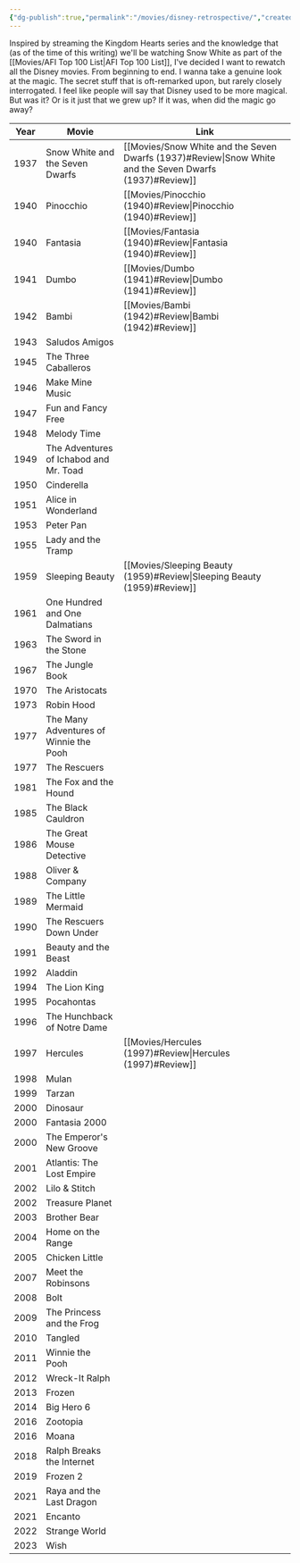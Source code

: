```yaml
---
{"dg-publish":true,"permalink":"/movies/disney-retrospective/","created":"2024-05-28","updated":"2024-07-20"}
---
```



Inspired by streaming the Kingdom Hearts series and the knowledge that (as of the time of this writing) we'll be watching Snow White as part of the [[Movies/AFI Top 100 List\|AFI Top 100 List]], I've decided I want to rewatch all the Disney movies. From beginning to end. I wanna take a genuine look at the magic. The secret stuff that is oft-remarked upon, but rarely closely interrogated. I feel like people will say that Disney used to be more magical. But was it? Or is it just that we grew up? If it was, when did the magic go away?

| Year | Movie                                  | Link                                              |
| ---- | -------------------------------------- | ------------------------------------------------- |
| 1937 | Snow White and the Seven Dwarfs        | [[Movies/Snow White and the Seven Dwarfs (1937)#Review\|Snow White and the Seven Dwarfs (1937)#Review]] |
| 1940 | Pinocchio                              | [[Movies/Pinocchio (1940)#Review\|Pinocchio (1940)#Review]]                       |
| 1940 | Fantasia                               | [[Movies/Fantasia (1940)#Review\|Fantasia (1940)#Review]]                        |
| 1941 | Dumbo                                  | [[Movies/Dumbo (1941)#Review\|Dumbo (1941)#Review]]                           |
| 1942 | Bambi                                  | [[Movies/Bambi (1942)#Review\|Bambi (1942)#Review]]                           |
| 1943 | Saludos Amigos                         |                                                   |
| 1945 | The Three Caballeros                   |                                                   |
| 1946 | Make Mine Music                        |                                                   |
| 1947 | Fun and Fancy Free                     |                                                   |
| 1948 | Melody Time                            |                                                   |
| 1949 | The Adventures of Ichabod and Mr. Toad |                                                   |
| 1950 | Cinderella                             |                                                   |
| 1951 | Alice in Wonderland                    |                                                   |
| 1953 | Peter Pan                              |                                                   |
| 1955 | Lady and the Tramp                     |                                                   |
| 1959 | Sleeping Beauty                        | [[Movies/Sleeping Beauty (1959)#Review\|Sleeping Beauty (1959)#Review]]                 |
| 1961 | One Hundred and One Dalmatians         |                                                   |
| 1963 | The Sword in the Stone                 |                                                   |
| 1967 | The Jungle Book                        |                                                   |
| 1970 | The Aristocats                         |                                                   |
| 1973 | Robin Hood                             |                                                   |
| 1977 | The Many Adventures of Winnie the Pooh |                                                   |
| 1977 | The Rescuers                           |                                                   |
| 1981 | The Fox and the Hound                  |                                                   |
| 1985 | The Black Cauldron                     |                                                   |
| 1986 | The Great Mouse Detective              |                                                   |
| 1988 | Oliver & Company                       |                                                   |
| 1989 | The Little Mermaid                     |                                                   |
| 1990 | The Rescuers Down Under                |                                                   |
| 1991 | Beauty and the Beast                   |                                                   |
| 1992 | Aladdin                                |                                                   |
| 1994 | The Lion King                          |                                                   |
| 1995 | Pocahontas                             |                                                   |
| 1996 | The Hunchback of Notre Dame            |                                                   |
| 1997 | Hercules                               | [[Movies/Hercules (1997)#Review\|Hercules (1997)#Review]]                        |
| 1998 | Mulan                                  |                                                   |
| 1999 | Tarzan                                 |                                                   |
| 2000 | Dinosaur                               |                                                   |
| 2000 | Fantasia 2000                          |                                                   |
| 2000 | The Emperor's New Groove               |                                                   |
| 2001 | Atlantis: The Lost Empire              |                                                   |
| 2002 | Lilo & Stitch                          |                                                   |
| 2002 | Treasure Planet                        |                                                   |
| 2003 | Brother Bear                           |                                                   |
| 2004 | Home on the Range                      |                                                   |
| 2005 | Chicken Little                         |                                                   |
| 2007 | Meet the Robinsons                     |                                                   |
| 2008 | Bolt                                   |                                                   |
| 2009 | The Princess and the Frog              |                                                   |
| 2010 | Tangled                                |                                                   |
| 2011 | Winnie the Pooh                        |                                                   |
| 2012 | Wreck-It Ralph                         |                                                   |
| 2013 | Frozen                                 |                                                   |
| 2014 | Big Hero 6                             |                                                   |
| 2016 | Zootopia                               |                                                   |
| 2016 | Moana                                  |                                                   |
| 2018 | Ralph Breaks the Internet              |                                                   |
| 2019 | Frozen 2                               |                                                   |
| 2021 | Raya and the Last Dragon               |                                                   |
| 2021 | Encanto                                |                                                   |
| 2022 | Strange World                          |                                                   |
| 2023 | Wish                                   |                                                   |
